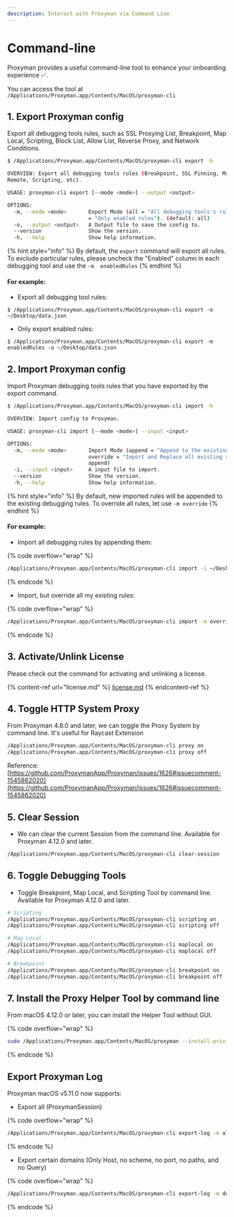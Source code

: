 ```yaml
---
description: Interact with Proxyman via Command Line.
---
```


# Command-line

Proxyman provides a useful command-line tool to enhance your onboarding experience ✅.

You can access the tool at `/Applications/Proxyman.app/Contents/MacOS/proxyman-cli`

## 1. Export Proxyman config

Export all debugging tools rules, such as SSL Proxying List, Breakpoint, Map Local, Scripting, Block List, Allow List, Reverse Proxy, and Network Conditions.

```bash
$ /Applications/Proxyman.app/Contents/MacOS/proxyman-cli export -h

OVERVIEW: Export all debugging tools rules (Breakpoint, SSL Pinning, Map Local, Map
Remote, Scripting, etc).

USAGE: proxyman-cli export [--mode <mode>] --output <output>

OPTIONS:
  -m, --mode <mode>       Export Mode (all = "All debugging tools's rules", enabledRules
                          = "Only enabled rules"). (default: all)
  -o, --output <output>   A Output file to save the config to.
  --version               Show the version.
  -h, --help              Show help information.
```

{% hint style="info" %}
By default, the `export` command will export all rules. To exclude particular rules, please uncheck the "Enabled" column in each debugging tool and use the `-m  enabledRules`
{% endhint %}

#### For example:

* Export all debugging tool rules:

`$ /Applications/Proxyman.app/Contents/MacOS/proxyman-cli export -o ~/Desktop/data.json`

* Only export enabled rules:

`$ /Applications/Proxyman.app/Contents/MacOS/proxyman-cli export -m enabledRules -o ~/Desktop/data.json`

## 2. Import Proxyman config

Import Proxyman debugging tools rules that you have exported by the export command.

```bash
$ /Applications/Proxyman.app/Contents/MacOS/proxyman-cli import -h

OVERVIEW: Import config to Proxyman.

USAGE: proxyman-cli import [--mode <mode>] --input <input>

OPTIONS:
  -m, --mode <mode>       Import Mode (append = "Append to the existing rules"),
                          override = "Import and Replace all existing rules". (default:
                          append)
  -i, --input <input>     A input file to import.
  --version               Show the version.
  -h, --help              Show help information.
```

{% hint style="info" %}
By default, new imported rules will be appended to the existing debugging rules. To override all rules, let use `-m override`
{% endhint %}

#### For example:

* Import all debugging rules by appending them:

{% code overflow="wrap" %}
```bash
/Applications/Proxyman.app/Contents/MacOS/proxyman-cli import -i ~/Desktop/data.json
```
{% endcode %}



* Import, but override all my existing rules:

{% code overflow="wrap" %}
```bash
/Applications/Proxyman.app/Contents/MacOS/proxyman-cli import -m override -i ~/Desktop/data.json
```
{% endcode %}



## 3. Activate/Unlink License

Please check out the command for activating and unlinking a license.

{% content-ref url="license.md" %}
[license.md](license.md)
{% endcontent-ref %}

## 4. Toggle HTTP System Proxy

From Proxyman 4.8.0 and later, we can toggle the Proxy System by command line. It's useful for Raycast Extension

```bash
/Applications/Proxyman.app/Contents/MacOS/proxyman-cli proxy on
/Applications/Proxyman.app/Contents/MacOS/proxyman-cli proxy off
```

Reference: [https://github.com/ProxymanApp/Proxyman/issues/1626#issuecomment-1545862020](https://github.com/ProxymanApp/Proxyman/issues/1626#issuecomment-1545862020)

## 5. Clear Session

* We can clear the current Session from the command line. Available for Proxyman 4.12.0 and later.

```bash
/Applications/Proxyman.app/Contents/MacOS/proxyman-cli clear-session
```

## 6. Toggle Debugging Tools

* Toggle Breakpoint, Map Local, and Scripting Tool by command line. Available for Proxyman 4.12.0 and later.

```bash
# Scripting
/Applications/Proxyman.app/Contents/MacOS/proxyman-cli scripting on
/Applications/Proxyman.app/Contents/MacOS/proxyman-cli scripting off

# Map Local
/Applications/Proxyman.app/Contents/MacOS/proxyman-cli maplocal on
/Applications/Proxyman.app/Contents/MacOS/proxyman-cli maplocal off

# Breakpoint
/Applications/Proxyman.app/Contents/MacOS/proxyman-cli breakpoint on
/Applications/Proxyman.app/Contents/MacOS/proxyman-cli breakpoint off
```

## 7. Install the Proxy Helper Tool by command line

From macOS 4.12.0 or later, you can install the Helper Tool without GUI.

{% code overflow="wrap" %}
```bash
sudo /Applications/Proxyman.app/Contents/MacOS/proxyman --install-privileged-components
```
{% endcode %}

## Export Proxyman Log

Proxyman macOS v5.11.0 now supports:

* Export all (ProxymanSession)

{% code overflow="wrap" %}
```bash
/Applications/Proxyman.app/Contents/MacOS/proxyman-cli export-log -m all -o "~/desktop/all"
```
{% endcode %}

* Export certain domains (Only Host, no scheme, no port, no paths, and no Query)

{% code overflow="wrap" %}
```bash
/Applications/Proxyman.app/Contents/MacOS/proxyman-cli export-log -m domains -o "~/desktop/twitterlog" --domains 'api.twitter.com' --domains 'www.producthunt.com'
```
{% endcode %}

